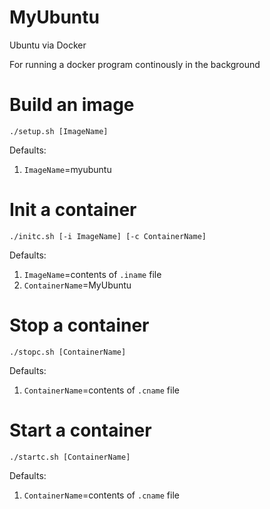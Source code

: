 # MyUbuntu
Ubuntu via Docker

For running a docker program continously in the background

# Build an image

`./setup.sh [ImageName]`

Defaults:
1. `ImageName`=myubuntu

# Init a container

`./initc.sh [-i ImageName] [-c ContainerName]`

Defaults:
1. `ImageName`=contents of `.iname` file
2. `ContainerName`=MyUbuntu

# Stop a container

`./stopc.sh [ContainerName]`

Defaults:
1. `ContainerName`=contents of `.cname` file

# Start a container

`./startc.sh [ContainerName]`

Defaults:
1. `ContainerName`=contents of `.cname` file

